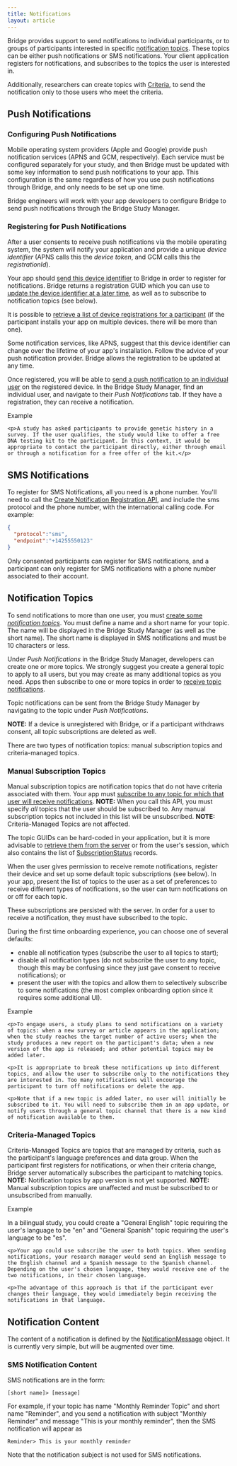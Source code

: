 ```yaml
---
title: Notifications
layout: article
---
```


<div id="toc"></div>

Bridge provides support to send notifications to individual participants, or to groups of participants interested in specific [notification topics](/#NotificationTopic). These topics can be either push notifications or SMS notifications. Your client application registers for notifications, and subscribes to the topics the user is interested in.

Additionally, researchers can create topics with [Criteria](/#Criteria), to send the notification only to those users who meet the criteria.

## Push Notifications

### Configuring Push Notifications

Mobile operating system providers (Apple and Google) provide push notification services (APNS and GCM, respectively). Each service must be configured separately for your study, and then Bridge must be updated with some key information to send push notifications to your app. This configuration is the same regardless of how you use push notifications through Bridge, and only needs to be set up one time.

Bridge engineers will work with your app developers to configure Bridge to send push notifications through the Bridge Study Manager. 

### Registering for Push Notifications

After a user consents to receive push notifications via the mobile operating system, the system will notify your application and provide a unique *device identifier* (APNS calls this the *device token*, and GCM calls this the *registrationId*). 

Your app should [send this device identifier](/swagger-ui/index.html#/_For%20Consented%20Users/createNotificationRegistration) to Bridge in order to register for notifications. Bridge returns a registration GUID which you can use to [update the device identifier at a later time](/swagger-ui/index.html#/_For%20Consented%20Users/updateNotificationRegistration), as well as to subscribe to notification topics (see below).

It is possible to [retrieve a list of device registrations for a participant](/swagger-ui/index.html#/_For%20Consented%20Users/getNotificationRegistrations) (if the participant installs your app on multiple devices. there will be more than one).

Some notification services, like APNS, suggest that this device identifier can change over the lifetime of your app's installation. Follow the advice of your push notification provider. Bridge allows the registration to be updated at any time.

Once registered, you will be able to [send a push notification to an individual user](/swagger-ui/index.html#/_For%20Researchers/sendNotificationToParticipant) on the registered device. In the Bridge Study Manager, find an individual user, and navigate to their *Push Notifications* tab. If they have a registration, they can receive a notification.

<div class="ui message">
    <div class="ui header">Example</div>

    <p>A study has asked participants to provide genetic history in a survey. If the user qualifies, the study would like to offer a free DNA testing kit to the participant. In this context, it would be appropriate to contact the participant directly, either through email or through a notification for a free offer of the kit.</p>
</div>

## SMS Notifications

To register for SMS Notifications, all you need is a phone number. You'll need to call the [Create Notification Registration API](/swagger-ui/index.html#/_For%20Consented%20Users/createNotificationRegistration), and include the sms protocol and the phone number, with the international calling code. For example:

```json
{
  "protocol":"sms",
  "endpoint":"+14255550123"
} 
```

Only consented participants can register for SMS notifications, and a participant can only register for SMS notifications with a phone number associated to their account.

## Notification Topics

To send notifications to more than one user, you must [create some *notification topics*](/swagger-ui/index.html#/_For%20Developers/createNotificationTopic). You must define a name and a short name for your topic. The name will be displayed in the Bridge Study Manager (as well as the short name). The short name is displayed in SMS notifications and must be 10 characters or less.

Under *Push Notifications* in the Bridge Study Manager, developers can create one or more topics. We strongly suggest you create a general topic to apply to all users, but you may create as many additional topics as you need. Apps then subscribe to one or more topics in order to [receive topic notifications](/swagger-ui/index.html#/_For%20Researchers/sendNotificationToTopic).

Topic notifications can be sent from the Bridge Study Manager by navigating to the topic under *Push Notifications*.

**NOTE:** If a device is unregistered with Bridge, or if a participant withdraws consent, all topic subscriptions are deleted as well.

There are two types of notification topics: manual subscription topics and criteria-managed topics.

### Manual Subscription Topics

Manual subscription topics are notification topics that do not have criteria associated with them. Your app must [subscribe to any topic for which that user will receive notifications](/swagger-ui/index.html#/_For%20Consented%20Users/subscribeToTopics). **NOTE:** When you call this API, you must specify *all* topics that the user should be subscribed to. Any manual subscription topics not included in this list will be unsubscribed. **NOTE:** Criteria-Managed Topics are not affected.

The topic GUIDs can be hard-coded in your application, but it is more advisable to [retrieve them from the server](/swagger-ui/index.html#/_For%20Consented%20Users/getTopicSubscriptions) or from the user's session, which also contains the list of [SubscriptionStatus](/#SubscriptionStatus) records.

When the user gives permission to receive remote notifications, register their device and set up some default topic subscriptions (see below). In your app, present the list of topics to the user as a set of preferences to receive different types of notifications, so the user can turn notifications on or off for each topic.

These subscriptions are persisted with the server. In order for a user to receive a notification, they must have subscribed to the topic.

During the first time onboarding experience, you can choose one of several defaults:

* enable all notification types (subscribe the user to all topics to start); 
* disable all notification types (do not subscribe the user to any topic, though this may be confusing since they just gave consent to receive notifications); or 
* present the user with the topics and allow them to selectively subscribe to some notifications (the most complex onboarding option since it requires some additional UI).

<div class="ui message">
    <div class="ui header">Example</div>

    <p>To engage users, a study plans to send notifications on a variety of topics: when a new survey or article appears in the application; when the study reaches the target number of active users; when the study produces a new report on the participant's data; when a new version of the app is released; and other potential topics may be added later.

    <p>It is appropriate to break these notifications up into different topics, and allow the user to subscribe only to the notifications they are interested in. Too many notifications will encourage the participant to turn off notifications or delete the app.

    <p>Note that if a new topic is added later, no user will initially be subscribed to it. You will need to subscribe them in an app update, or notify users through a general topic channel that there is a new kind of notification available to them.
</div>

### Criteria-Managed Topics

Criteria-Managed Topics are topics that are managed by criteria, such as the participant's language preferences and data group. When the participant first registers for notifications, or when their criteria change, Bridge server automatically subscribes the participant to matching topics. **NOTE:** Notification topics by app version is not yet supported. **NOTE:** Manual subscription topics are unaffected and must be subscribed to or unsubscribed from manually.

<div class="ui message">
    <div class="ui header">Example</div>
    <p>In a bilingual study, you could create a "General English" topic requiring the user's language to be "en" and "General Spanish" topic requiring the user's language to be "es".

    <p>Your app could use subscribe the user to both topics. When sending notifications, your research manager would send an English message to the English channel and a Spanish message to the Spanish channel. Depending on the user's chosen language, they would receive one of the two notifications, in their chosen language.

    <p>The advantage of this approach is that if the participant ever changes their language, they would immediately begin receiving the notifications in that language.
</div>

## Notification Content

The content of a notification is defined by the [NotificationMessage](/#NotificationMessage) object. It is currently very simple, but will be augmented over time.

### SMS Notification Content

SMS notifications are in the form:

```
[short name]> [message]
```

For example, if your topic has name "Monthly Reminder Topic" and short name "Reminder", and you send a notification with subject "Monthly Reminder" and message "This is your monthly reminder", then the SMS notification will appear as

```
Reminder> This is your monthly reminder
```

Note that the notification subject is not used for SMS notifications.
